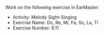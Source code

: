 Work on the following exercise in EarMaster:
- Activity: Melody Sight-Singing
- Exercise Name: Do, Re, Mi, Fa, So, La, Ti
- Exercise Number: 6.11
